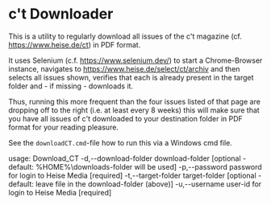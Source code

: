 # c't Downloader
This is a utility to regularly download all issues of the c't magazine (cf. https://www.heise.de/ct) in PDF format.

It uses Selenium (c.f. https://www.selenium.dev/) to start a Chrome-Browser instance, navigates to https://www.heise.de/select/ct/archiv and 
then selects all issues shown, verifies that each is already present in the target folder and - if missing - downloads it.

Thus, running this more frequent than the four issues listed of that page are dropping off to the right (i.e. at least every 8 weeks) this will make sure that you have all issues of c't downloaded to your destination folder in PDF format for your reading pleasure.

See the `downloadCT.cmd`-file how to run this via a Windows cmd file.

usage: Download_CT
 -d,--download-folder <arg>   download-folder  [optional - default: %HOME%\downloads-folder will be used]
 -p,--password <arg>          password for login to Heise Media [required]
 -t,--target-folder <arg>     target-folder [optional - default: leave file in the download-folder (above)]
 -u,--username <arg>          user-id for login to Heise Media [required]
 